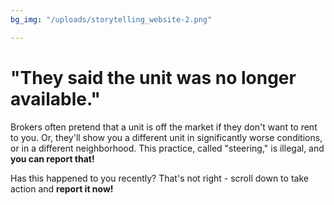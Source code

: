```yaml
---
bg_img: "/uploads/storytelling_website-2.png"

---
```

# "They said the unit was no longer available."

Brokers often pretend that a unit is off the market if they don't want to rent to you. Or, they'll show you a different unit in significantly worse conditions, or in a different neighborhood. This practice, called "steering," is illegal, and **you can report that!**

Has this happened to you recently? That's not right - scroll down to take action and **report it now!**